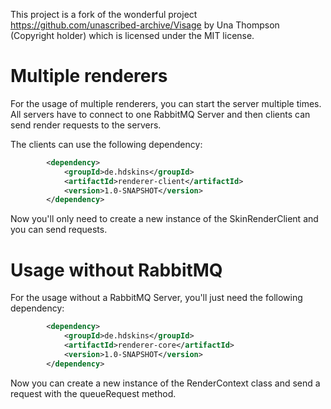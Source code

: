 This project is a fork of the wonderful project https://github.com/unascribed-archive/Visage by Una Thompson (Copyright holder) which is licensed under the MIT license.

# Multiple renderers

For the usage of multiple renderers, you can start the server multiple times. All servers have to connect to one RabbitMQ Server and then clients 
can send render requests to the servers.

The clients can use the following dependency:
```xml
        <dependency>
            <groupId>de.hdskins</groupId>
            <artifactId>renderer-client</artifactId>
            <version>1.0-SNAPSHOT</version>
        </dependency>
```
Now you'll only need to create a new instance of the SkinRenderClient and you can send requests.

# Usage without RabbitMQ

For the usage without a RabbitMQ Server, you'll just need the following dependency:
```xml
        <dependency>
            <groupId>de.hdskins</groupId>
            <artifactId>renderer-core</artifactId>
            <version>1.0-SNAPSHOT</version>
        </dependency>
```
Now you can create a new instance of the RenderContext class and send a request with the queueRequest method.
